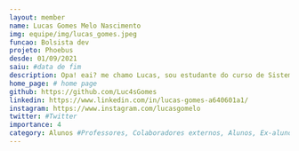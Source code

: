 ```yaml
---
layout: member
name: Lucas Gomes Melo Nascimento
img: equipe/img/lucas_gomes.jpeg
funcao: Bolsista dev
projeto: Phoebus 
desde: 01/09/2021
saiu: #data de fim
description: Opa! eai? me chamo Lucas, sou estudante do curso de Sistemas de Informação na Universidade Federal da Paraíba (UFPB) - Campus IV, em Rio Tinto-PB, sou colaborador na empresa Phoebus desde 2021 e atualmente tenho trabalhado com desenvolvimento de Software utilizando Java Xml e Gradle. 
home_page: # home page
github: https://github.com/Luc4sGomes
linkedin: https://www.linkedin.com/in/lucas-gomes-a640601a1/
instagram: https://www.instagram.com/lucasgomelo
twitter: #Twitter
importance: 4
category: Alunos #Professores, Colaboradores externos, Alunos, Ex-alunos
---
```

